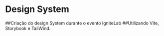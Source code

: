 # Design System
##Criação do design System durante o evento IgniteLab 
##Utilizando Vite, Storybook e TailWind.

